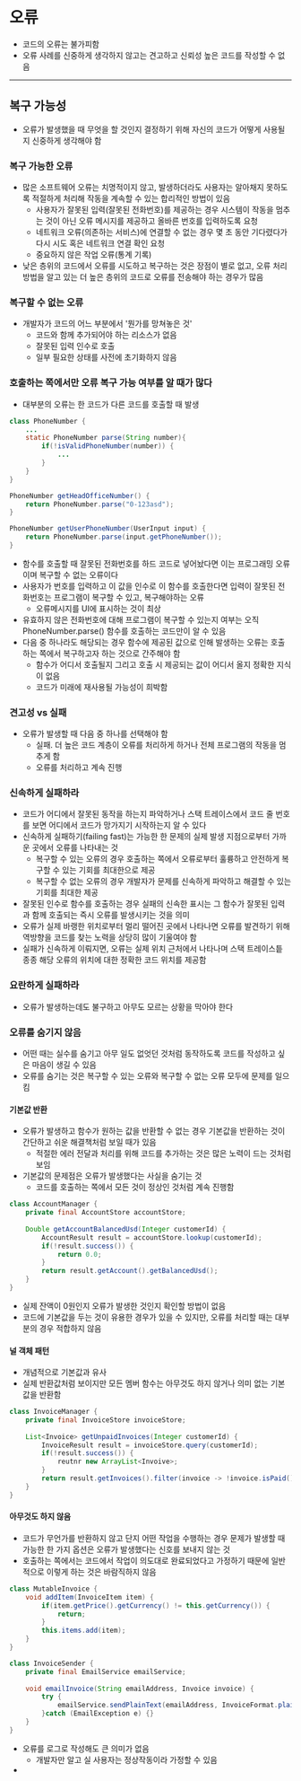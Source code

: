 # 오류

- 코드의 오류는 불가피함
- 오류 사례를 신중하게 생각하지 않고는 견고하고 신뢰성 높은 코드를 작성할 수 없음

-------

## 복구 가능성

- 오류가 발생했을 때 무엇을 할 것인지 결정하기 위해 자신의 코드가 어떻게 사용될지 신중하게 생각해야 함

### 복구 가능한 오류

- 많은 소프트웨어 오류는 치명적이지 않고, 발생하더라도 사용자는 알아채지 못하도록 적절하게 처리해 작동을 계속할 수 있는 합리적인
방법이 있음
  - 사용자가 잘못된 입력(잘못된 전화번호)를 제공하는 경우 시스템이 작동을 멈추는 것이 아닌 오류 메시지를 제공하고
  올바른 번호를 입력하도록 요청
  - 네트워크 오류(의존하는 서비스)에 연결할 수 없는 경우 몇 초 동안 기다렸다가 다시 시도 혹은 네트워크 연결 확인 요청
  - 중요하지 않은 작업 오류(통계 기록)
- 낮은 층위의 코드에서 오류를 시도하고 복구하는 것은 장점이 별로 없고, 오류 처리 방법을 알고 있는 더 높은 층위의 코드로 오류를 전송해야 하는 경우가 많음

### 복구할 수 없는 오류

- 개발자가 코드의 어느 부분에서 '뭔가를 망쳐놓은 것'
  - 코드와 함께 추가되어야 하는 리소스가 없음
  - 잘못된 입력 인수로 호출
  - 일부 필요한 상태를 사전에 초기화하지 않음

### 호출하는 쪽에서만 오류 복구 가능 여부를 알 때가 많다

- 대부분의 오류는 한 코드가 다른 코드를 호출할 때 발생

```java
class PhoneNumber {
    ...
    static PhoneNumber parse(String number){
        if(!isValidPhoneNumber(number)) {
            ...
        }
    }
}

PhoneNumber getHeadOfficeNumber() {
    return PhoneNumber.parse("0-123asd");
}

PhoneNumber getUserPhoneNumber(UserInput input) {
    return PhoneNumber.parse(input.getPhoneNumber());
}
```

- 함수를 호출할 때 잘못된 전화번호를 하드 코드로 넣어놨다면 이는 프로그래밍 오류이며 복구할 수 없는 오류이다
- 사용자가 번호를 입력하고 이 값을 인수로 이 함수를 호출한다면 입력이 잘못된 전화번호는 프로그램이 복구할 수 있고, 복구해야하는 오류
  - 오류메시지를 UI에 표시하는 것이 최상
- 유효하지 않은 전화번호에 대해 프로그램이 복구할 수 있는지 여부는 오직 PhoneNumber.parse() 함수를 호출하는 코드만이 알 수 있음
- 다음 중 하나라도 해당되는 경우 함수에 제공된 값으로 인해 발생하는 오류는 호출하는 쪽에서 복구하고자 하는 것으로 간주해야 함
  - 함수가 어디서 호출될지 그리고 호출 시 제공되는 값이 어디서 올지 정확한 지식이 없음
  - 코드가 미래에 재사용될 가능성이 희박함

### 견고성 vs 실패

- 오류가 발생할 때 다음 중 하나를 선택해야 함
  - 실패. 더 높은 코드 계층이 오류를 처리하게 하거나 전체 프로그램의 작동을 멈추게 함
  - 오류를 처리하고 계속 진행

### 신속하게 실패하라

- 코드가 어디에서 잘못된 동작을 하는지 파악하거나 스택 트레이스에서 코드 줄 번호를 보면 어디에서 코드가 망가지기 시작하는지 알 수 있다
- 신속하게 실패하기(failing fast)는 가능한 한 문제의 실제 발생 지점으로부터 가까운 곳에서 오류를 나타내는 것
  - 복구할 수 있는 오류의 경우 호출하는 쪽에서 오류로부터 훌륭하고 안전하게 복구할 수 있는 기회를 최대한으로 제공
  - 복구할 수 없는 오류의 경우 개발자가 문제를 신속하게 파악하고 해결할 수 있는 기회를 최대한 제공
- 잘못된 인수로 함수를 호출하는 경우 실패의 신속한 표시는 그 함수가 잘못된 입력과 함께 호출되는 즉시 오류를 발생시키는 것을 의미
- 오류가 실제 바랭한 위치로부터 멀리 떨어진 곳에서 나타나면 오류를 발견하기 위해 역방향을 코드를 찾는 노력을 상당히 많이 기울여야 함
- 실패가 신속하게 이뤄지면, 오류는 실제 위치 근처에서 나타나며 스택 트레이스틑 종종 해당 오류의 위치에 대한 정확한 코드 위치를 제공함

### 요란하게 실패하라

- 오류가 발생하는데도 불구하고 아무도 모르는 상황을 막아야 한다

### 오류를 숨기지 않음

- 어떤 때는 실수를 숨기고 아무 일도 없엇던 것처럼 동작하도록 코드를 작성하고 싶은 마음이 생길 수 있음
- 오류를 숨기는 것은 복구할 수 있는 오류와 복구할 수 없는 오류 모두에 문제를 일으킴

#### 기본값 반환

- 오류가 발생하고 함수가 원하는 값을 반환할 수 없는 경우 기본값을 반환하는 것이 간단하고 쉬운 해결책처럼 보일 때가 있음
  - 적절한 에러 전달과 처리를 위해 코드를 추가하는 것은 많은 노력이 드는 것처럼 보임
- 기본값의 문제점은 오류가 발생했다는 사실을 숨기는 것
  - 코드를 호출하는 쪽에서 모든 것이 정상인 것처럼 계속 진행함

```java
class AccountManager {
    private final AccountStore accountStore;
    
    Double getAccountBalancedUsd(Integer customerId) {
        AccountResult result = accountStore.lookup(customerId);
        if(!result.success()) {
            return 0.0;
        }
        return result.getAccount().getBalancedUsd();
    }
}
```

- 실제 잔액이 0원인지 오류가 발생한 것인지 확인할 방법이 없음
- 코드에 기본값을 두는 것이 유용한 경우가 있을 수 있지만, 오류를 처리할 때는 대부분의 경우 적합하지 않음

#### 널 객체 패턴

- 개념적으로 기본값과 유사
- 실제 반환값처럼 보이지만 모든 멤버 함수는 아무것도 하지 않거나 의미 없는 기본값을 반환함

```java
class InvoiceManager {
    private final InvoiceStore invoiceStore;
    
    List<Invoice> getUnpaidInvoices(Integer customerId) {
        InvoiceResult result = invoiceStore.query(customerId);
        if(!result.success()) {
            reutnr new ArrayList<Invoive>;
        }
        return result.getInvoices().filter(invoice -> !invoice.isPaid());
    }
}
```

#### 아무것도 하지 않음

- 코드가 무언가를 반환하지 않고 단지 어떤 작업을 수행하는 경우 문제가 발생할 때 가능한 한 가지 옵션은
오류가 발생했다는 신호를 보내지 않는 것
- 호출하는 쪽에서는 코드에서 작업이 의도대로 완료되었다고 가정하기 때문에 일반적으로 이렇게 하는 것은 바람직하지 않음

```java
class MutableInvoice {
    void addItem(InvoiceItem item) {
        if(item.getPrice().getCurrency() != this.getCurrency()) {
            return;
        }
        this.items.add(item);
    }
}

class InvoiceSender {
    private final EmailService emailService;
    
    void emailInvoice(String emailAddress, Invoice invoice) {
        try {
            emailService.sendPlainText(emailAddress, InvoiceFormat.plainText(invoice));
        }catch (EmailException e) {}
    }
}
```

- 오류를 로그로 작성해도 큰 의미가 없음
  - 개발자만 알고 실 사용자는 정상작동이라 가정할 수 있음
- 
